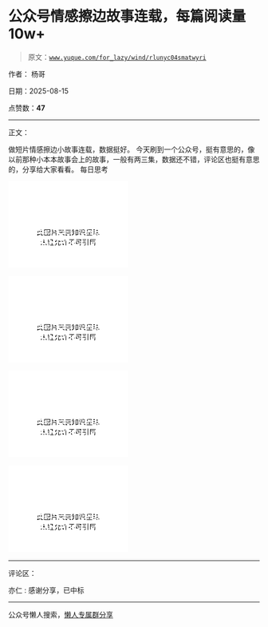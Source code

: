 # 公众号情感擦边故事连载，每篇阅读量 10w+

> 原文：[`www.yuque.com/for_lazy/wind/rlunyc04smatwyri`](https://www.yuque.com/for_lazy/wind/rlunyc04smatwyri)

作者： 杨哥

日期：2025-08-15

点赞数：**47**

* * *

正文：

做短片情感擦边小故事连载，数据挺好。
今天刷到一个公众号，挺有意思的，像以前那种小本本故事会上的故事，一般有两三集，数据还不错，评论区也挺有意思的，分享给大家看看。 每日思考

![](img/6d49717ae12600fd80fd1429936da912.png "None")

![](img/ee25d9765477b82e2eea30d9bb0f7c96.png "None")

![](img/7437cfc79e2b146bab3cf1b420e61823.png "None")

![](img/5acc3d576f61fb113d85840f0192da56.png "None")

* * *

评论区：

亦仁 : 感谢分享，已中标

* * *

公众号懒人搜索，[懒人专属群分享](https://lazybook.fun/#/blog/group)